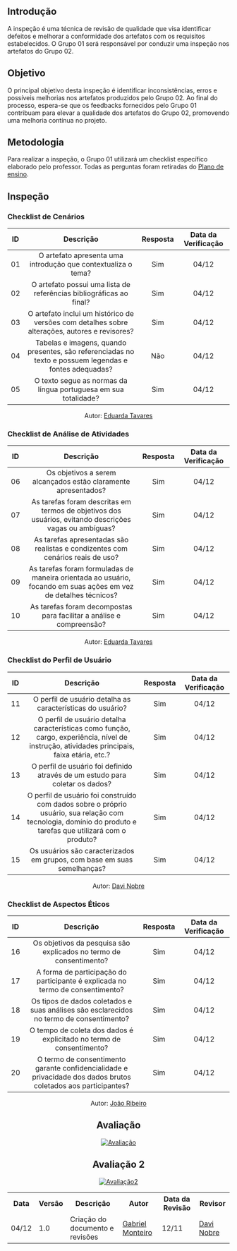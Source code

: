 ## Introdução  
A inspeção é uma técnica de revisão de qualidade que visa identificar defeitos e melhorar a conformidade dos artefatos com os requisitos estabelecidos. O Grupo 01 será responsável por conduzir uma inspeção nos artefatos do Grupo 02.  

## Objetivo  
O principal objetivo desta inspeção é identificar inconsistências, erros e possíveis melhorias nos artefatos produzidos pelo Grupo 02. Ao final do processo, espera-se que os feedbacks fornecidos pelo Grupo 01 contribuam para elevar a qualidade dos artefatos do Grupo 02, promovendo uma melhoria contínua no projeto.  

## Metodologia  
Para realizar a inspeção, o Grupo 01 utilizará um checklist específico elaborado pelo professor. Todas as perguntas foram retiradas do [Plano de ensino](https://aprender3.unb.br/pluginfile.php/2972367/mod_resource/content/52/Plano_de_Ensino%20RE%20022024%20Turma%2002%20v1.pdf).  

## Inspeção  

### Checklist de Cenários  

|  ID   |                                                                                      Descrição                                                                                      | Resposta | Data da Verificação |  
| :---: | :--------------------------------------------------------------------------------------------------------------------------------------------------------------------------------: | :------: | :-----------------: |  
|  01   | O artefato apresenta uma introdução que contextualiza o tema?                                                                                                                     |   Sim    |        04/12        |  
|  02   | O artefato possui uma lista de referências bibliográficas ao final?                                                                                                               |   Sim    |        04/12        |  
|  03   | O artefato inclui um histórico de versões com detalhes sobre alterações, autores e revisores?                                                                                     |   Sim    |        04/12        |  
|  04   | Tabelas e imagens, quando presentes, são referenciadas no texto e possuem legendas e fontes adequadas?                                                                            |   Não    |        04/12        |  
|  05   | O texto segue as normas da língua portuguesa em sua totalidade?                                                                                                                   |   Sim    |        04/12        |  

<p align="center">Autor: <a href="https://github.com/erteduarda">Eduarda Tavares</a></p>  

### Checklist de Análise de Atividades  

|  ID   |                                                                                Descrição                                                                                | Resposta | Data da Verificação |  
| :---: | :--------------------------------------------------------------------------------------------------------------------------------------------------------------------: | :------: | :-----------------: |  
|  06   | Os objetivos a serem alcançados estão claramente apresentados?                                                                                                         |   Sim    |        04/12        |  
|  07   | As tarefas foram descritas em termos de objetivos dos usuários, evitando descrições vagas ou ambíguas?                                                                |   Sim    |        04/12        |  
|  08   | As tarefas apresentadas são realistas e condizentes com cenários reais de uso?                                                                                        |   Sim    |        04/12        |  
|  09   | As tarefas foram formuladas de maneira orientada ao usuário, focando em suas ações em vez de detalhes técnicos?                                                       |   Sim    |        04/12        |  
|  10   | As tarefas foram decompostas para facilitar a análise e compreensão?                                                                                                  |   Sim    |        04/12        |  

<p align="center">Autor: <a href="https://github.com/erteduarda">Eduarda Tavares</a></p>  

### Checklist do Perfil de Usuário  

|  ID   | Descrição                                                                                                           | Resposta | Data da Verificação |  
| :---: | :-----------------------------------------------------------------------------------------------------------------: | :------: | :-----------------: |  
|  11   | O perfil de usuário detalha as características do usuário?                                                                                                |   Sim    |        04/12        |  
|  12   | O perfil de usuário detalha características como função, cargo, experiência, nível de instrução, atividades principais, faixa etária, etc.?               |   Sim    |        04/12        |  
|  13   | O perfil de usuário foi definido através de um estudo para coletar os dados?                                                                              |   Sim    |        04/12        |  
|  14   | O perfil de usuário foi construído com dados sobre o próprio usuário, sua relação com tecnologia, domínio do produto e tarefas que utilizará com o produto?|   Sim    |        04/12        |  
|  15   | Os usuários são caracterizados em grupos, com base em suas semelhanças?                                                                                   |   Sim    |        04/12        |  

<p align="center">Autor: <a href="https://github.com/Jagaima">Davi Nobre</a></p>  

### Checklist de Aspectos Éticos  

|  ID   |                                                                                      Descrição                                                                                       | Resposta | Data da Verificação |  
| :---: | :---------------------------------------------------------------------------------------------------------------------------------------------------------------------------------: | :------: | :-----------------: |  
|  16   | Os objetivos da pesquisa são explicados no termo de consentimento?                                                                                                                  |   Sim    |        04/12        |  
|  17   | A forma de participação do participante é explicada no termo de consentimento?                                                                                                      |   Sim    |        04/12        |  
|  18   | Os tipos de dados coletados e suas análises são esclarecidos no termo de consentimento?                                                                                             |   Sim    |        04/12        |  
|  19   | O tempo de coleta dos dados é explicitado no termo de consentimento?                                                                                                                |   Sim    |        04/12        |  
|  20   | O termo de consentimento garante confidencialidade e privacidade dos dados brutos coletados aos participantes?                                                                      |   Sim    |        04/12        |  

<p align="center">Autor: <a href="https://github.com/Joa0V">João Ribeiro</a></p>  

<div style="text-align: center;">
  <h2>Avaliação</h2>
  <a href="https://youtu.be/IKgN8Eh2rd4" title="Avaliação">
    <img src="https://img.youtube.com/vi/IKgN8Eh2rd4/0.jpg" alt="Avaliação" />
  </a>
</div>

<div style="text-align: center;">
  <h2>Avaliação 2</h2>
  <a href="https://youtu.be/xMX4K_1AYio" title="Avaliação2">
    <img src="https://img.youtube.com/vi/xMX4K_1AYio/0.jpg" alt="Avaliação2" />
  </a>
</div>


<div align="center">
    <table>
        <tr>
            <th>Data</th>
            <th>Versão</th>
            <th>Descrição</th>
            <th>Autor</th>
            <th>Data da Revisão</th>
            <th>Revisor</th>
        </tr>
        <tr>
            <td>04/12</td>
            <td>1.0</td>
            <td>Criação do documento e revisões</td>
            <td><a href="https://github.com/GabrielSMonteiro">Gabriel Monteiro</a></td>
            <td>12/11</td>
            <td><a href="https://github.com/Jagaima">Davi Nobre</a></td>
        </tr>
    </table>
</div>